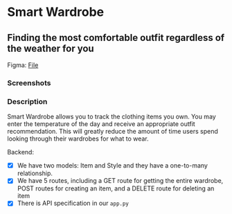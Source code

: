# Smart Wardrobe

## Finding the most comfortable outfit regardless of the weather for you

Figma: [File](https://www.figma.com/file/ATVyz8u4bPqijjPoiQTOqB/Hack-Challenge?type=design&node-id=31%3A11&mode=design&t=14C5RxCEzS64buVX-1)

### Screenshots

### Description
Smart Wardrobe allows you to track the clothing items you own. You may enter the temperature of the day and receive an appropriate outfit recommendation. This will greatly reduce the amount of time users spend looking through their wardrobes for what to wear.

Backend:
- [x] We have two models: Item and Style and they have a one-to-many relationship.
- [x] We have 5 routes, including a GET route for getting the entire wardrobe, POST routes for creating an item, and a DELETE route for deleting an item 
- [x] There is API specification in our ```app.py```
